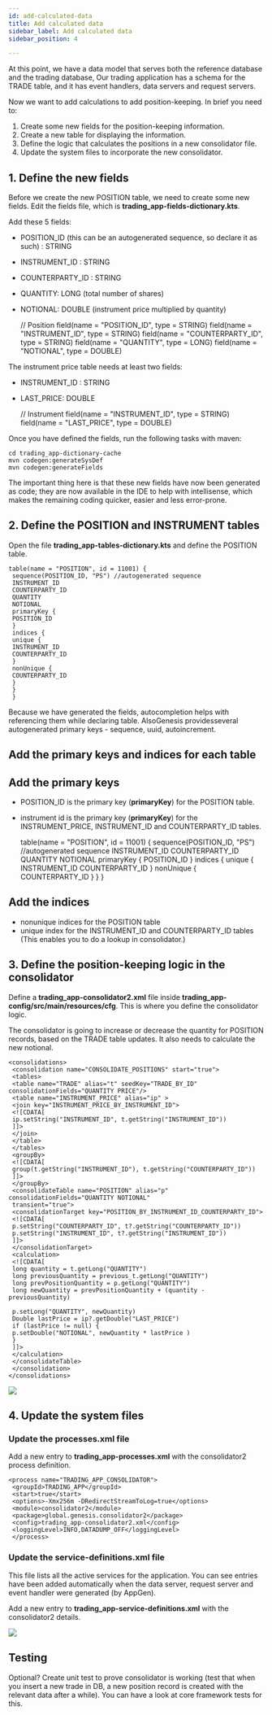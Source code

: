 ```yaml
---
id: add-calculated-data
title: Add calculated data
sidebar_label: Add calculated data
sidebar_position: 4

---
```

At this point, we have a data model that serves both the reference database and the trading database, Our trading application has  a schema for the TRADE table, and it has event handlers, data servers and request servers.

Now we want to add calculations to add position-keeping. In brief you need to:

1. Create some new fields for the position-keeping information.
2. Create a new table for displaying the information.
3. Define the logic that calculates the positions in a new consolidator file.
4. Update the system files to incorporate the new consolidator.

## 1. Define the new fields

Before we create the new POSITION table, we need to create some new fields. Edit the fields file, which is **trading_app-fields-dictionary.kts**.

Add these 5 fields:

* POSITION_ID (this can be an autogenerated sequence, so declare it as such) : STRING
* INSTRUMENT_ID : STRING
* COUNTERPARTY_ID : STRING
* QUANTITY: LONG (total number of shares)
* NOTIONAL: DOUBLE (instrument price multiplied by quantity)

    // Position
     field(name = "POSITION_ID", type = STRING)
     field(name = "INSTRUMENT_ID", type = STRING)
     field(name = "COUNTERPARTY_ID", type = STRING)
     field(name = "QUANTITY", type = LONG)
     field(name = "NOTIONAL", type = DOUBLE)

The instrument price table needs at least two fields:

* INSTRUMENT_ID : STRING
* LAST_PRICE: DOUBLE

    // Instrument
     field(name = "INSTRUMENT_ID", type = STRING)
     field(name = "LAST_PRICE", type = DOUBLE)

Once you have defined the fields, run the following tasks with maven:

    cd trading_app-dictionary-cache
    mvn codegen:generateSysDef
    mvn codegen:generateFields

The important thing here is that these new fields have now been generated as code; they are now available in the IDE to help with intellisense, which makes the remaining coding quicker, easier and less error-prone.

## 2. Define the POSITION and INSTRUMENT tables

Open the file **trading_app-tables-dictionary.kts** and define the POSITION table.

    table(name = "POSITION", id = 11001) {
     sequence(POSITION_ID, "PS") //autogenerated sequence
     INSTRUMENT_ID
     COUNTERPARTY_ID
     QUANTITY
     NOTIONAL
     primaryKey {
     POSITION_ID
     }
     indices {
     unique {
     INSTRUMENT_ID
     COUNTERPARTY_ID
     }
     nonUnique {
     COUNTERPARTY_ID
     }
     }
     }

Because we have generated the fields, autocompletion helps with referencing them while declaring table. AlsoGenesis providesseveral autogenerated primary keys - sequence, uuid, autoincrement.

## Add the primary keys and indices for each table

## Add the primary keys

* POSITION_ID is the primary key  (**primaryKey**) for the POSITION table.
* instrument id is the primary key (**primaryKey**) for the INSTRUMENT_PRICE, INSTRUMENT_ID and COUNTERPARTY_ID tables.

    table(name = "POSITION", id = 11001) {
     sequence(POSITION_ID, "PS") //autogenerated sequence
     INSTRUMENT_ID
     COUNTERPARTY_ID
     QUANTITY
     NOTIONAL
     primaryKey {
     POSITION_ID
     }
     indices {
     unique {
     INSTRUMENT_ID
     COUNTERPARTY_ID
     }
     nonUnique {
     COUNTERPARTY_ID
     }
     }
     }

## Add the indices

* nonunique indices for the POSITION table
* unique index for the INSTRUMENT_ID and COUNTERPARTY_ID tables (This enables you to do a lookup in consolidator.)

## 3. Define the position-keeping logic in the consolidator

Define a **trading_app-consolidator2.xml** file inside **trading_app-config/src/main/resources/cfg**. This is where you define the consolidator logic.

The consolidator is going to increase or decrease the quantity for POSITION records, based on the TRADE table updates. It also needs to calculate the new notional.

    <consolidations>
     <consolidation name="CONSOLIDATE_POSITIONS" start="true">
     <tables>
     <table name="TRADE" alias="t" seedKey="TRADE_BY_ID" consolidationFields="QUANTITY PRICE"/>
     <table name="INSTRUMENT_PRICE" alias="ip" >
     <join key="INSTRUMENT_PRICE_BY_INSTRUMENT_ID">
     <![CDATA[
     ip.setString("INSTRUMENT_ID", t.getString("INSTRUMENT_ID"))
     ]]>
     </join>
     </table>
     </tables>
     <groupBy>
     <![CDATA[
     group(t.getString("INSTRUMENT_ID"), t.getString("COUNTERPARTY_ID"))
     ]]>
     </groupBy>
     <consolidateTable name="POSITION" alias="p" consolidationFields="QUANTITY NOTIONAL"
     transient="true">
     <consolidationTarget key="POSITION_BY_INSTRUMENT_ID_COUNTERPARTY_ID">
     <![CDATA[
     p.setString("COUNTERPARTY_ID", t?.getString("COUNTERPARTY_ID"))
     p.setString("INSTRUMENT_ID", t?.getString("INSTRUMENT_ID"))
     ]]>
     </consolidationTarget>
     <calculation>
     <![CDATA[
     long quantity = t.getLong("QUANTITY")
     long previousQuantity = previous_t.getLong("QUANTITY")
     long prevPositionQuantity = p.getLong("QUANTITY")
     long newQuantity = prevPositionQuantity + (quantity - previousQuantity)
     
     p.setLong("QUANTITY", newQuantity)
     Double lastPrice = ip?.getDouble("LAST_PRICE")
     if (lastPrice != null) {
     p.setDouble("NOTIONAL", newQuantity * lastPrice )
     }
     ]]>
     </calculation>
     </consolidateTable>
     </consolidation>
    </consolidations>

![](/img/consolidator-logic-consolidate-positions.png)

## 4. Update the system files

### Update the processes.xml file

Add a new entry to **trading_app-processes.xml** with the consolidator2 process definition.

    <process name="TRADING_APP_CONSOLIDATOR">
     <groupId>TRADING_APP</groupId>
     <start>true</start>
     <options>-Xmx256m -DRedirectStreamToLog=true</options>
     <module>consolidator2</module>
     <package>global.genesis.consolidator2</package>
     <config>trading_app-consolidator2.xml</config>
     <loggingLevel>INFO,DATADUMP_OFF</loggingLevel>
     </process>

### Update the service-definitions.xml file

This file lists all the active services for the application. You can see entries have been added automatically when the data server, request server and event handler were generated (by AppGen). 

Add a new entry to **trading_app-service-definitions.xml** with the consolidator2 details. 

![](/img/add-to-service-defininitions.png)

## Testing

Optional? Create unit test to prove consolidator is working (test that when you insert a new trade in DB, a new position record is created with the relevant data after a while). You can have a look at core framework tests for this.
